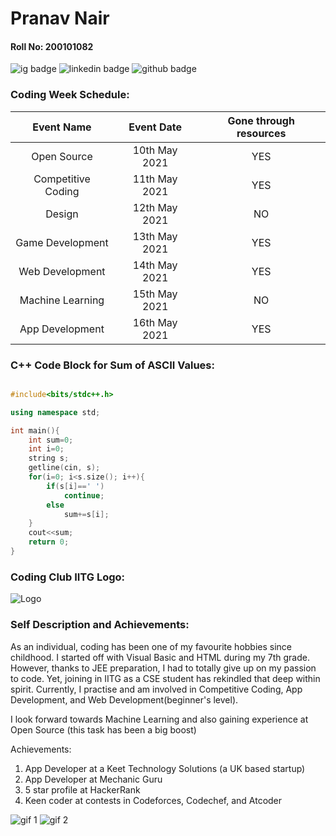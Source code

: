 # Pranav Nair
#### Roll No: 200101082
![ig badge](https://img.shields.io/badge/Instagram-https://www.instagram.com/prince._.pranav/-f43592)
![linkedin badge](https://img.shields.io/badge/LinkedIn-https%3A%2F%2Fwww.linkedin.com%2Fin%2Fpranav--nair--904399201%2F-blue)
![github badge](https://img.shields.io/badge/GitHub-https%3A%2F%2Fgithub.com%2FPranavNair01-d1caca)

### Coding Week Schedule:

|Event Name           |Event Date     |Gone through resources|
|:-------------------:|:-------------:|:--------------------:|
|Open Source          |10th May 2021  |YES                   |
|Competitive Coding   |11th May 2021  |YES                   |
|Design               |12th May 2021  |NO                    |
|Game Development     |13th May 2021  |YES                   |
|Web Development      |14th May 2021  |YES                   |
|Machine Learning     |15th May 2021  |NO                    |
|App Development      |16th May 2021  |YES                   |

### C++ Code Block for Sum of ASCII Values:

```cpp

#include<bits/stdc++.h>

using namespace std;

int main(){
	int sum=0;
	int i=0;
	string s;
	getline(cin, s);
	for(i=0; i<s.size(); i++){
		if(s[i]==' ')
			continue;
		else
			sum+=s[i];
	}
	cout<<sum;
	return 0;
}

```

### Coding Club IITG Logo:
![Logo](https://d1fdloi71mui9q.cloudfront.net/oUyfr13QXOJdLesNcIxo_24pdZiF9M4q8Xx6d)

### Self Description and Achievements:

As an individual, coding has been one of my favourite hobbies since childhood. I started off with Visual Basic and HTML during my 7th grade. However, thanks to JEE preparation, I had to totally give up on my passion to code. Yet, joining in IITG as a CSE student has rekindled that deep within spirit. Currently, I practise and am involved in Competitive Coding, App Development, and Web Development(beginner's level).

I look forward towards Machine Learning and also gaining experience at Open Source (this task has been a big boost)

Achievements:

1. App Developer at a Keet Technology Solutions (a UK based startup)
2. App Developer at Mechanic Guru
3. 5 star profile at HackerRank
4. Keen coder at contests in Codeforces, Codechef, and Atcoder

![gif 1](https://media.giphy.com/media/fwbZnTftCXVocKzfxR/giphy.gif)
![gif 2](https://media.giphy.com/media/LmNwrBhejkK9EFP504/giphy.gif)
